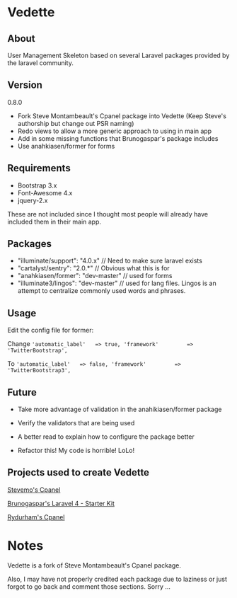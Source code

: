 Vedette
=======

## About
User Management Skeleton based on several Laravel packages provided by the laravel community.


## Version
0.8.0

* Fork Steve Montambeault's Cpanel package into Vedette (Keep Steve's authorship but change out PSR naming)
* Redo views to allow a more generic approach to using in main app
* Add in some missing functions that Brunogaspar's package includes
* Use anahkiasen/former for forms


## Requirements
* Bootstrap 3.x
* Font-Awesome 4.x
* jquery-2.x

These are not included since I thought most people will already have included them in their main app.


## Packages
* "illuminate/support": "4.0.x"      // Need to make sure laravel exists
* "cartalyst/sentry": "2.0.*"        // Obvious what this is for
* "anahkiasen/former": "dev-master"  // used for forms
* "illuminate3/lingos": "dev-master" // used for lang files. Lingos is an attempt to centralize commonly used words and phrases.


## Usage

Edit the config file for former:

Change
`
'automatic_label'   => true,
'framework'         => 'TwitterBootstrap',
`

To
`
'automatic_label'   => false,
'framework'         => 'TwitterBootstrap3',
`


## Future
* Take more advantage of validation in the anahikiasen/former package
* Verify the validators that are being used
* A better read to explain how to configure the package better

* Refactor this! My code is horrible! LoLo!


## Projects used to create Vedette
[Stevemo's Cpanel](https://github.com/stevemo/cpanel "Stevemo's Cpanel")

[Brunogaspar's Laravel 4 - Starter Kit](https://github.com/brunogaspar/laravel4-starter-kit "Brunogaspar's Laravel 4 - Starter Kit")

[Rydurham's Cpanel](https://github.com/rydurham/L4withSentry "Rydurham's L4withSentry")


# Notes
Vedette is a fork of Steve Montambeault's Cpanel package.

Also, I may have not properly credited each package due to laziness or just forgot to go back and comment those sections.
Sorry ...

